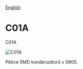 
[English](./README.md)
<!--- module --->
# C01A
<!--- Emodule --->

<!--- subtitle --->C01A<!--- Esubtitle --->

![C01A](/doc/img/C01A_QRcode.png)

<!--- description --->Pětice SMD kondenzátorů v 0805.<!--- Edescription --->
            